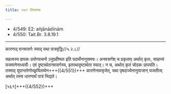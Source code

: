```yaml
---
title: १७१ टिप्पणयः

---
```

- 4/549: E2: añjānādīnām
- 4/550: Tait.Br. 3.8.19.1

____________________________________________


कारणाद् वानवसर्गः स्याद् यथा पात्रवृद्धिः//५.२.८//

सहत्वस्य प्रापकः प्रयोगवचनो ऽनुग्रहीष्यत इति पदार्थेनानुसमयः। अनवसर्गश् च प्रकृताव् अर्थात् कृतः, साहाय्यं यजमानेनाध्वर्योः। एवं दृष्टार्थतानवसर्गस्य, इतरथादृष्टार्थता स्यात्। न च, अर्थात् कृतं चोदकः प्रापयति। तस्माद् यूपान्तरेणोच्छ्रयितव्येन+++({4/551})+++ कारणेनावसृजेत्, यथा पृषदाज्येनानुयाजान् यजतीत्य् अर्थात् तस्य धारणार्थं पात्रं भिद्यते।

[५६१]+++({4/552})+++
